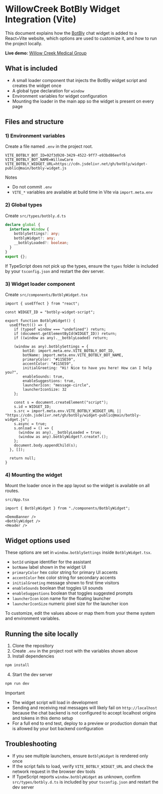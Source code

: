 # WillowCreek BotBly Widget Integration (Vite)

This document explains how the [BotBly](https://botbly.com) chat widget is added to a React+Vite website, which options are used to customize it, and how to run the project locally.

**Live demo:** [Willow Creek Medical Group](https://willowcreekmedicalgroup.vercel.app/)


## What is included

* A small loader component that injects the BotBly widget script and creates the widget once
* A global type declaration for `window`
* Environment variables for widget configuration
* Mounting the loader in the main app so the widget is present on every page

## Files and structure

### 1) Environment variables

Create a file named `.env` in the project root.

```
VITE_BOTBLY_BOT_ID=92f3d920-3429-4522-9ff7-e93bd86eefc6
VITE_BOTBLY_BOT_NAME=WillowCare
VITE_BOTBLY_WIDGET_URL=https://cdn.jsdelivr.net/gh/botbly/widget-public@main/botbly-widget.js
```

Notes

* Do not commit `.env`
* `VITE_*` variables are available at build time in Vite via `import.meta.env`

### 2) Global types

Create `src/types/botbly.d.ts`

```ts
declare global {
  interface Window {
    botblySettings?: any;
    botblyWidget?: any;
    __botblyLoaded?: boolean;
  }
}
export {};
```

If TypeScript does not pick up the types, ensure the `types` folder is included by your `tsconfig.json` and restart the dev server.

### 3) Widget loader component

Create `src/components/BotblyWidget.tsx`

```tsx
import { useEffect } from "react";

const WIDGET_ID = "botbly-widget-script";

export function BotblyWidget() {
  useEffect(() => {
    if (typeof window === "undefined") return;
    if (document.getElementById(WIDGET_ID)) return;
    if ((window as any).__botblyLoaded) return;

    (window as any).botblySettings = {
        botId: import.meta.env.VITE_BOTBLY_BOT_ID,
        botName: import.meta.env.VITE_BOTBLY_BOT_NAME,
        primaryColor: "#115E59",
        accentColor: "#115E59",
        initialGreeting: "Hi! Nice to have you here! How can I help you?",
        enableSounds: true,
        enableSuggestions: true,
        launcherIcon: "message-circle",
        launcherIconSize: 32
    };

    const s = document.createElement("script");
    s.id = WIDGET_ID;
    s.src = import.meta.env.VITE_BOTBLY_WIDGET_URL || "https://cdn.jsdelivr.net/gh/botbly/widget-public@main/botbly-widget.js";
    s.async = true;
    s.onload = () => {
      (window as any).__botblyLoaded = true;
      (window as any).botblyWidget?.create?.();
    };
    document.body.appendChild(s);
  }, []);

  return null;
}
```

### 4) Mounting the widget

Mount the loader once in the app layout so the widget is available on all routes.

`src/App.tsx`

```tsx
import { BotblyWidget } from "./components/BotblyWidget";

<DemoBanner />
<BotblyWidget />
<Header />
```

## Widget options used

These options are set in `window.botblySettings` inside `BotblyWidget.tsx`.

* `botId` unique identifier for the assistant
* `botName` label shown in the widget UI
* `primaryColor` hex color string for primary UI accents
* `accentColor` hex color string for secondary accents
* `initialGreeting` message shown to first time visitors
* `enableSounds` boolean that toggles UI sounds
* `enableSuggestions` boolean that toggles suggested prompts
* `launcherIcon` icon name for the floating launcher
* `launcherIconSize` numeric pixel size for the launcher icon

To customize, edit the values above or map them from your theme system and environment variables.

## Running the site locally

1. Clone the repository
2. Create `.env` in the project root with the variables shown above
3. Install dependencies

```bash
npm install
```

4. Start the dev server

```bash
npm run dev
```

Important

* The widget script will load in development
* Sending and receiving real messages will likely fail on `http://localhost` because the chat backend is not configured to accept localhost origins and tokens in this demo setup
* For a full end to end test, deploy to a preview or production domain that is allowed by your bot backend configuration

## Troubleshooting

* If you see multiple launchers, ensure `BotblyWidget` is rendered only once
* If the script fails to load, verify `VITE_BOTBLY_WIDGET_URL` and check the network request in the browser dev tools
* If TypeScript reports `window.botblyWidget` as unknown, confirm `src/types/botbly.d.ts` is included by your `tsconfig.json` and restart the dev server





